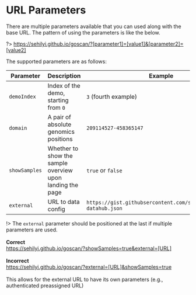# URL Parameters

There are multiple parameters available that you can used along with the base URL. The pattern of using the parameters is like the below.

?> https://sehilyi.github.io/goscan/?[parameter1]=[value1]&[parameter2]=[value2]

The supported parameters are as follows:

| Parameter | Description | Example |
|---|---|---|
| `demoIndex` | Index of the demo, starting from `0` | `3` (fourth example) |
| `domain` | A pair of absolute genomics positions | `209114527-458365147` |
| `showSamples` | Whether to show the sample overview upon landing the page | `true` or `false` |
| `external` | URL to data config | `https://gist.githubsercontent.com/sehilyi/example-datahub.json` |

!> The `external` parameter should be positioned at the last if multiple parameters are used.
<br/><br/>
**Correct**
<br/>
https://sehilyi.github.io/goscan/?showSamples=true&external=[URL]
<br/><br/>
**Incorrect**
<br/>
https://sehilyi.github.io/goscan/?external=[URL]&showSamples=true
<br/><br/>
This allows for the external URL to have its own parameters (e.g., authenticated preassigned URL)